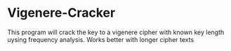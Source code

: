 # Vigenere-Cracker
This program will crack the key to a vigenere cipher with known key length uysing frequency analysis.
Works better with longer cipher texts
